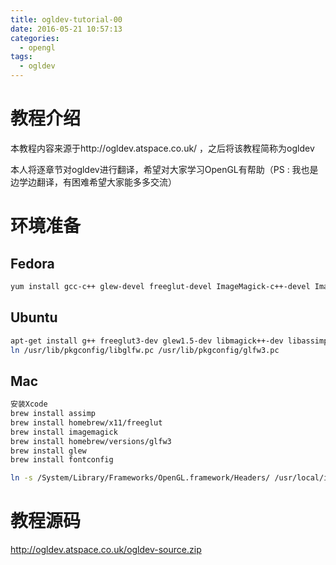 ```yaml
---
title: ogldev-tutorial-00
date: 2016-05-21 10:57:13
categories:
  - opengl
tags:
  - ogldev
---
```

# 教程介绍
本教程内容来源于http://ogldev.atspace.co.uk/ ，之后将该教程简称为ogldev

本人将逐章节对ogldev进行翻译，希望对大家学习OpenGL有帮助（PS : 我也是边学边翻译，有困难希望大家能多多交流）

# 环境准备
## Fedora
```bash
yum install gcc-c++ glew-devel freeglut-devel ImageMagick-c++-devel ImageMagick-c++ assimp-devel glfw-devel
```
## Ubuntu
```bash
apt-get install g++ freeglut3-dev glew1.5-dev libmagick++-dev libassimp-dev libglfw-dev
ln /usr/lib/pkgconfig/libglfw.pc /usr/lib/pkgconfig/glfw3.pc
```

## Mac
```bash
安装Xcode
brew install assimp
brew install homebrew/x11/freeglut
brew install imagemagick
brew install homebrew/versions/glfw3
brew install glew
brew install fontconfig

ln -s /System/Library/Frameworks/OpenGL.framework/Headers/ /usr/local/include/GL
```

# 教程源码
http://ogldev.atspace.co.uk/ogldev-source.zip
